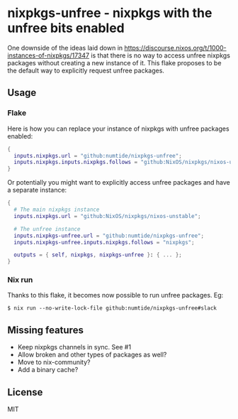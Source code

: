 # nixpkgs-unfree - nixpkgs with the unfree bits enabled

One downside of the ideas laid down in
https://discourse.nixos.org/t/1000-instances-of-nixpkgs/17347 is that there is
no way to access unfree nixpkgs packages without creating a new instance of
it. This flake proposes to be the default way to explicitly request unfree
packages.

## Usage

### Flake

Here is how you can replace your instance of nixpkgs with unfree packages
enabled:

```nix
{
  inputs.nixpkgs.url = "github:numtide/nixpkgs-unfree";
  inputs.nixpkgs.inputs.nixpkgs.follows = "github:NixOS/nixpkgs/nixos-unstable";
}
```

Or potentially you might want to explicitly access unfree packages and have a
separate instance:

```nix
{
  # The main nixpkgs instance
  inputs.nixpkgs.url = "github:NixOS/nixpkgs/nixos-unstable";

  # The unfree instance
  inputs.nixpkgs-unfree.url = "github:numtide/nixpkgs-unfree";
  inputs.nixpkgs-unfree.inputs.nixpkgs.follows = "nixpkgs";

  outputs = { self, nixpkgs, nixpkgs-unfree }: { ... };
}
```

### Nix run

Thanks to this flake, it becomes now possible to run unfree packages. Eg:

```console
$ nix run --no-write-lock-file github:numtide/nixpkgs-unfree#slack
```

## Missing features

* Keep nixpkgs channels in sync. See #1
* Allow broken and other types of packages as well?
* Move to nix-community?
* Add a binary cache?

## License

MIT
